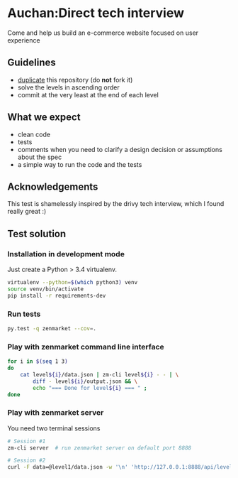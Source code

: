 # Auchan:Direct tech interview

Come and help us build an e-commerce website focused on user experience

## Guidelines

- [duplicate](https://help.github.com/articles/duplicating-a-repository/) this repository (do **not** fork it)
- solve the levels in ascending order
- commit at the very least at the end of each level

## What we expect

- clean code
- tests
- comments when you need to clarify a design decision or assumptions about the spec
- a simple way to run the code and the tests

## Acknowledgements

This test is shamelessly inspired by the drivy tech interview, which I found really great :)


## Test solution

### Installation in development mode

Just create a Python > 3.4 virtualenv.

```bash
virtualenv --python=$(which python3) venv
source venv/bin/activate
pip install -r requirements-dev
```

### Run tests

```bash
py.test -q zenmarket --cov=.
```

### Play with zenmarket command line interface

```bash
for i in $(seq 1 3)
do
    cat level${i}/data.json | zm-cli level${i} - - | \
        diff - level${i}/output.json && \
        echo "=== Done for level${i} === " ;
done
```

### Play with zenmarket server

You need two terminal sessions


```bash
# Session #1
zm-cli server  # run zenmarket server on default port 8888
```

```bash
# Session #2
curl -F data=@level1/data.json -w '\n' 'http://127.0.0.1:8888/api/level1/price' -H 'ContentType application/json'
```
